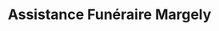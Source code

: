 ---
title: "Assistance Funéraire Margely"
url: /auray/assistance-funeraire-margely/
shop: Bestattungen
---